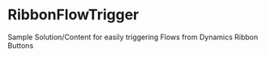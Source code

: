 # RibbonFlowTrigger
Sample Solution/Content for easily triggering Flows from Dynamics Ribbon Buttons
